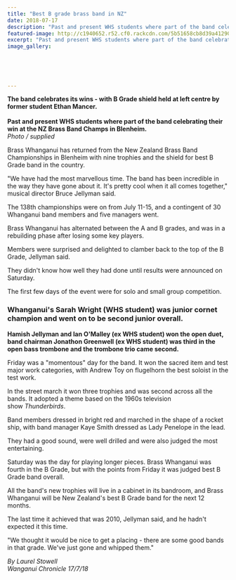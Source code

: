 ```yaml
---
title: "Best B grade brass band in NZ"
date: 2018-07-17
description: "Past and present WHS students where part of the band celebrating their win at the NZ Brass Band Champs in Blenheim..."
featured-image: http://c1940652.r52.cf0.rackcdn.com/5b51658cb8d39a4129000729/Brass-band-chron-17-july.gif
excerpt: "Past and present WHS students where part of the band celebrating their win at the NZ Brass Band Champs in Blenheim."
image_gallery:
    
    
    
    
    
---
```


<p><span><strong>The band celebrates its wins - with B Grade shield held at left centre by former student Ethan Mancer.</strong> <br /><strong><br />Past and present WHS students where part of the band celebrating their win at the NZ Brass Band Champs in Blenheim.</strong><br /><em>Photo / supplied</em></span></p>
<p class="element element-paragraph">Brass Whanganui has returned from the New Zealand Brass Band Championships in Blenheim with nine trophies and the shield for best B Grade band in the country.</p>
<p class="element element-paragraph">"We have had the most marvellous time. The band has been incredible in the way they have gone about it. It's pretty cool when it all comes together," musical director Bruce Jellyman said.</p>
<p class="element element-paragraph">The 138th championships were on from July 11-15, and a contingent of 30 Whanganui band members and five managers went.</p>
<p class="element element-paragraph">Brass Whanganui has alternated between the A and B grades, and was in a rebuilding phase after losing some key players.</p>
<p class="element element-paragraph">Members were surprised and delighted to clamber back to the top of the B Grade, Jellyman said.</p>
<p class="element element-paragraph">They didn't know how well they had done until results were announced on Saturday.</p>
<p class="element element-paragraph">The first few days of the event were for solo and small group competition.</p>
<h3 class="element element-paragraph">Whanganui's Sarah Wright&nbsp;(WHS student) was junior cornet champion and went on to be second junior overall.</h3>
<p class="element element-paragraph"><strong>Hamish Jellyman and Ian O'Malley (ex WHS student) won the open duet, band chairman Jonathon Greenwell (ex WHS student)&nbsp;was third in the open bass trombone and the trombone trio came second.</strong></p>
<p class="element element-paragraph">Friday was a "momentous" day for the band. It won the sacred item and test major work categories, with Andrew Toy on flugelhorn the best soloist in the test work.</p>
<p class="element element-paragraph">In the street march it won three trophies and was second across all the bands. It adopted a theme based on the 1960s television show&nbsp;<em>Thunderbirds</em>.</p>
<p class="element element-paragraph">Band members dressed in bright red and marched in the shape of a rocket ship, with band manager Kaye Smith dressed as Lady Penelope in the lead.</p>
<p class="element element-paragraph">They had a good sound, were well drilled and were also judged the most entertaining.</p>
<p class="element element-paragraph">Saturday was the day for playing longer pieces. Brass Whanganui was fourth in the B Grade, but with the points from Friday it was judged best B Grade band overall.</p>
<p class="element element-paragraph">All the band's new trophies will live in a cabinet in its bandroom, and Brass Whanganui will be New Zealand's best B Grade band for the next 12 months.</p>
<p class="element element-paragraph">The last time it achieved that was 2010, Jellyman said, and he hadn't expected it this time.</p>
<p class="element element-paragraph">"We thought it would be nice to get a placing - there are some good bands in that grade. We've just gone and whipped them."</p>
<p><span><em>By Laurel Stowell<br />Wanganui Chronicle 17/7/18</em></span></p>

